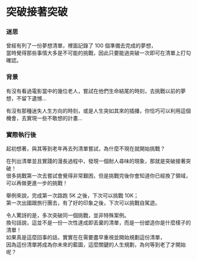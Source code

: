 # 突破接著突破

### 迷思
曾經有列了一份夢想清單，裡面記錄了 100 個準備去完成的夢想，  
當時覺得那些事情大多是不可能的挑戰，因此只要能過突破一次即可在清單上打勾確認。

### 背景
有沒有看過電影當中的幾位老人，嘗試在他們生命結尾的時刻，去挑戰以前的夢想，不留下遺憾...  

有沒有那種迷失人生方向的時刻，或是人生突如其來的插播，你恰巧可以利用這個機會，去實現一些不敢想的計畫...

### 實際執行後
起初想著，與其等到老年再去列清單嘗試，為什麼不現在就開始挑戰？  

在列出清單並且實踐的漫長過程中，發現一個耐人尋味的現象，那就是突破接著突破！  
很多挑戰第一次去嘗試會覺得非常艱困，但是挑戰完後你會知道你已經換了領域，可以再做更進一步的挑戰！

舉例來說，完成第一次路跑 5K 之後，下次可以挑戰 10K；  
第一次出國跟旅行團去，有了好的印象之後，下次可以挑戰自駕遊。  

令人驚訝的是，多次突破同一個挑戰，並非特殊案例。  
換句話說，這並不是一份一次性達成即丟棄的清單，而是一份塑造你是什麼樣子的清單！  
如果真是這麼回事的話，實實在在需要盡早重視並開始規劃這份清單，  
因為這份清單將成為你未來的藍圖，這麼關鍵的人生規劃，為何等到老了才開始呢？
